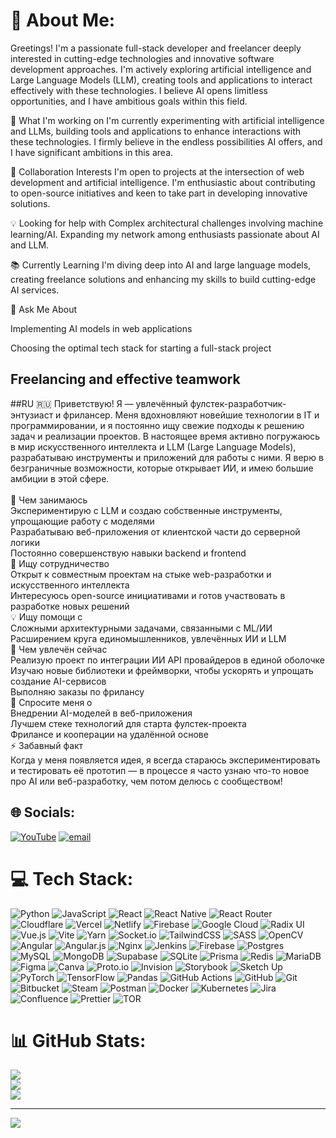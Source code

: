 # 💫 About Me:

Greetings!
I'm a passionate full-stack developer and freelancer deeply interested in cutting-edge technologies and innovative software development approaches. I'm actively exploring artificial intelligence and Large Language Models (LLM), creating tools and applications to interact effectively with these technologies. I believe AI opens limitless opportunities, and I have ambitious goals within this field.

🔭 What I'm working on
I'm currently experimenting with artificial intelligence and LLMs, building tools and applications to enhance interactions with these technologies. I firmly believe in the endless possibilities AI offers, and I have significant ambitions in this area.

🤝 Collaboration Interests
I'm open to projects at the intersection of web development and artificial intelligence. I'm enthusiastic about contributing to open-source initiatives and keen to take part in developing innovative solutions.

💡 Looking for help with
Complex architectural challenges involving machine learning/AI.
Expanding my network among enthusiasts passionate about AI and LLM.

📚 Currently Learning
I'm diving deep into AI and large language models, creating freelance solutions and enhancing my skills to build cutting-edge AI services.

💬 Ask Me About

Implementing AI models in web applications

Choosing the optimal tech stack for starting a full-stack project

Freelancing and effective teamwork
----------------------------------------------------------------------------------------------------------------------------
##RU 🇷🇺
Приветствую! Я — увлечённый фулстек-разработчик-энтузиаст и фрилансер. Меня вдохновляют новейшие технологии в IT и программировании, и я постоянно ищу свежие подходы к решению задач и реализации проектов. В настоящее время активно погружаюсь в мир искусственного интеллекта и LLM (Large Language Models), разрабатываю инструменты и приложений для работы с ними. Я верю в безграничные возможности, которые открывает ИИ, и имею большие амбиции в этой сфере.<br><br>🔭 Чем занимаюсь<br>Экспериментирую с LLM и создаю собственные инструменты, упрощающие работу с моделями<br>Разрабатываю веб-приложения от клиентской части до серверной логики<br>Постоянно совершенствую навыки backend и frontend<br>🤝 Ищу сотрудничество<br>Открыт к совместным проектам на стыке web-разработки и искусственного интеллекта<br>Интересуюсь open-source инициативами и готов участвовать в разработке новых решений<br>💡 Ищу помощи с<br>Сложными архитектурными задачами, связанными с ML/ИИ<br>Расширением круга единомышленников, увлечённых ИИ и LLM<br>🌱 Чем увлечён сейчас<br>Реализую проект по интеграции ИИ API провайдеров  в единой оболочке<br>Изучаю новые библиотеки и фреймворки, чтобы ускорять и упрощать создание AI-сервисов<br>Выполняю заказы по фрилансу<br>💬 Спросите меня о<br>Внедрении AI-моделей в веб-приложения<br>Лучшем стеке технологий для старта фулстек-проекта<br>Фрилансе и кооперации на удалённой основе<br>⚡ Забавный факт<br>Когда у меня появляется идея, я всегда стараюсь экспериментировать и тестировать её прототип — в процессе я часто узнаю что-то новое про AI или веб-разработку, чем потом делюсь с сообществом!


## 🌐 Socials:
[![YouTube](https://img.shields.io/badge/YouTube-%23FF0000.svg?logo=YouTube&logoColor=white)](https://youtube.com/@@Heist1337) [![email](https://img.shields.io/badge/Email-D14836?logo=gmail&logoColor=white)](mailto:heist.mind@proton.me) 

# 💻 Tech Stack:
![Python](https://img.shields.io/badge/python-3670A0?style=for-the-badge&logo=python&logoColor=ffdd54) ![JavaScript](https://img.shields.io/badge/javascript-%23323330.svg?style=for-the-badge&logo=javascript&logoColor=%23F7DF1E) ![React](https://img.shields.io/badge/react-%2320232a.svg?style=for-the-badge&logo=react&logoColor=%2361DAFB) ![React Native](https://img.shields.io/badge/react_native-%2320232a.svg?style=for-the-badge&logo=react&logoColor=%2361DAFB) ![React Router](https://img.shields.io/badge/React_Router-CA4245?style=for-the-badge&logo=react-router&logoColor=white) ![Cloudflare](https://img.shields.io/badge/Cloudflare-F38020?style=for-the-badge&logo=Cloudflare&logoColor=white) ![Vercel](https://img.shields.io/badge/vercel-%23000000.svg?style=for-the-badge&logo=vercel&logoColor=white) ![Netlify](https://img.shields.io/badge/netlify-%23000000.svg?style=for-the-badge&logo=netlify&logoColor=#00C7B7) ![Firebase](https://img.shields.io/badge/firebase-%23039BE5.svg?style=for-the-badge&logo=firebase) ![Google Cloud](https://img.shields.io/badge/GoogleCloud-%234285F4.svg?style=for-the-badge&logo=google-cloud&logoColor=white) ![Radix UI](https://img.shields.io/badge/radix%20ui-161618.svg?style=for-the-badge&logo=radix-ui&logoColor=white) ![Vue.js](https://img.shields.io/badge/vue.js-%2335495e.svg?style=for-the-badge&logo=vuedotjs&logoColor=%234FC08D) ![Vite](https://img.shields.io/badge/vite-%23646CFF.svg?style=for-the-badge&logo=vite&logoColor=white) ![Yarn](https://img.shields.io/badge/yarn-%232C8EBB.svg?style=for-the-badge&logo=yarn&logoColor=white) ![Socket.io](https://img.shields.io/badge/Socket.io-black?style=for-the-badge&logo=socket.io&badgeColor=010101) ![TailwindCSS](https://img.shields.io/badge/tailwindcss-%2338B2AC.svg?style=for-the-badge&logo=tailwind-css&logoColor=white) ![SASS](https://img.shields.io/badge/SASS-hotpink.svg?style=for-the-badge&logo=SASS&logoColor=white) ![OpenCV](https://img.shields.io/badge/opencv-%23white.svg?style=for-the-badge&logo=opencv&logoColor=white) ![Angular](https://img.shields.io/badge/angular-%23DD0031.svg?style=for-the-badge&logo=angular&logoColor=white) ![Angular.js](https://img.shields.io/badge/angular.js-%23E23237.svg?style=for-the-badge&logo=angularjs&logoColor=white) ![Nginx](https://img.shields.io/badge/nginx-%23009639.svg?style=for-the-badge&logo=nginx&logoColor=white) ![Jenkins](https://img.shields.io/badge/jenkins-%232C5263.svg?style=for-the-badge&logo=jenkins&logoColor=white) ![Firebase](https://img.shields.io/badge/firebase-a08021?style=for-the-badge&logo=firebase&logoColor=ffcd34) ![Postgres](https://img.shields.io/badge/postgres-%23316192.svg?style=for-the-badge&logo=postgresql&logoColor=white) ![MySQL](https://img.shields.io/badge/mysql-4479A1.svg?style=for-the-badge&logo=mysql&logoColor=white) ![MongoDB](https://img.shields.io/badge/MongoDB-%234ea94b.svg?style=for-the-badge&logo=mongodb&logoColor=white) ![Supabase](https://img.shields.io/badge/Supabase-3ECF8E?style=for-the-badge&logo=supabase&logoColor=white) ![SQLite](https://img.shields.io/badge/sqlite-%2307405e.svg?style=for-the-badge&logo=sqlite&logoColor=white) ![Prisma](https://img.shields.io/badge/Prisma-3982CE?style=for-the-badge&logo=Prisma&logoColor=white) ![Redis](https://img.shields.io/badge/redis-%23DD0031.svg?style=for-the-badge&logo=redis&logoColor=white) ![MariaDB](https://img.shields.io/badge/MariaDB-003545?style=for-the-badge&logo=mariadb&logoColor=white) ![Figma](https://img.shields.io/badge/figma-%23F24E1E.svg?style=for-the-badge&logo=figma&logoColor=white) ![Canva](https://img.shields.io/badge/Canva-%2300C4CC.svg?style=for-the-badge&logo=Canva&logoColor=white) ![Proto.io](https://img.shields.io/badge/Proto.io-161637?style=for-the-badge&logo=proto.io&logoColor=00e5ff) ![Invision](https://img.shields.io/badge/invision-FF3366?style=for-the-badge&logo=invision&logoColor=white) ![Storybook](https://img.shields.io/badge/-Storybook-FF4785?style=for-the-badge&logo=storybook&logoColor=white) ![Sketch Up](https://img.shields.io/badge/SketchUp-005F9E?style=for-the-badge&logo=sketchup&logoColor=white) ![PyTorch](https://img.shields.io/badge/PyTorch-%23EE4C2C.svg?style=for-the-badge&logo=PyTorch&logoColor=white) ![TensorFlow](https://img.shields.io/badge/TensorFlow-%23FF6F00.svg?style=for-the-badge&logo=TensorFlow&logoColor=white) ![Pandas](https://img.shields.io/badge/pandas-%23150458.svg?style=for-the-badge&logo=pandas&logoColor=white) ![GitHub Actions](https://img.shields.io/badge/github%20actions-%232671E5.svg?style=for-the-badge&logo=githubactions&logoColor=white) ![GitHub](https://img.shields.io/badge/github-%23121011.svg?style=for-the-badge&logo=github&logoColor=white) ![Git](https://img.shields.io/badge/git-%23F05033.svg?style=for-the-badge&logo=git&logoColor=white) ![Bitbucket](https://img.shields.io/badge/bitbucket-%230047B3.svg?style=for-the-badge&logo=bitbucket&logoColor=white) ![Steam](https://img.shields.io/badge/steam-%23000000.svg?style=for-the-badge&logo=steam&logoColor=white) ![Postman](https://img.shields.io/badge/Postman-FF6C37?style=for-the-badge&logo=postman&logoColor=white) ![Docker](https://img.shields.io/badge/docker-%230db7ed.svg?style=for-the-badge&logo=docker&logoColor=white) ![Kubernetes](https://img.shields.io/badge/kubernetes-%23326ce5.svg?style=for-the-badge&logo=kubernetes&logoColor=white) ![Jira](https://img.shields.io/badge/jira-%230A0FFF.svg?style=for-the-badge&logo=jira&logoColor=white) ![Confluence](https://img.shields.io/badge/confluence-%23172BF4.svg?style=for-the-badge&logo=confluence&logoColor=white) ![Prettier](https://img.shields.io/badge/prettier-%23F7B93E.svg?style=for-the-badge&logo=prettier&logoColor=black) ![TOR](https://img.shields.io/badge/tor-%237E4798.svg?style=for-the-badge&logo=tor-project&logoColor=white)
# 📊 GitHub Stats:
![](https://github-readme-stats.vercel.app/api?username=vampire1337&theme=dark&hide_border=false&include_all_commits=false&count_private=false)<br/>
![](https://nirzak-streak-stats.vercel.app/?user=vampire1337&theme=dark&hide_border=false)<br/>
![](https://github-readme-stats.vercel.app/api/top-langs/?username=vampire1337&theme=dark&hide_border=false&include_all_commits=false&count_private=false&layout=compact)

---
[![](https://visitcount.itsvg.in/api?id=vampire1337&icon=0&color=0)](https://visitcount.itsvg.in)

<!-- Proudly created with GPRM ( https://gprm.itsvg.in ) -->
